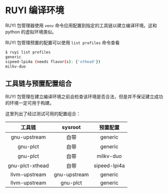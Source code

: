 # RUYI 编译环境

RUYI 包管理器使用 ``venv`` 命令应用配置到指定的工具链以建立编译环境。这和 python 的虚拟环境类似。

RUYI 包管理预置的配置可以使用 ``list profiles`` 命令查看

```bash
$ ruyi list profiles
generic
sipeed-lpi4a (needs flavor(s): {'xthead'})
milkv-duo
```

## 工具链与预置配置组合

RUYI 包管理在建立编译环境之前会检查该环境是否合法，但是并不保证建立成功的环境一定可用于构建。

这里列出了经过测试可用的配置组合：

| 工具链 | sysroot | 预置配置 |
|:-:|:-:|:-:|
| gnu-upstream | 自带 | generic |
| gnu-plct | 自带 | generic |
| gnu-plct | 自带 | milkv-duo |
| gnu-plct-xthead | 自带 | sipeed-lpi4a |
| llvm-upstream | gnu-upstream | generic |
| llvm-upstream | gnu-plct | generic |
